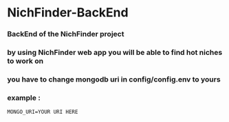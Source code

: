 # NichFinder-BackEnd

### BackEnd of the NichFinder project

### by using NichFinder web app you will be able to find hot niches to work on

### you have to change mongodb uri in config/config.env to yours

### example :

```
MONGO_URI=YOUR URI HERE
```
